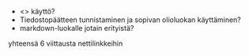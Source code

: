 - <> käyttö?
- Tiedostopäätteen tunnistaminen ja sopivan olioluokan käyttäminen?
- markdown-luokalle jotain erityistä?

yhteensä 6 viittausta nettilinkkeihin